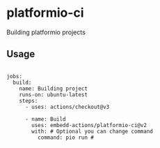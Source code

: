 # platformio-ci

Building platformio projects

## Usage

```

jobs:      
  build:
    name: Building project
    runs-on: ubuntu-latest
    steps:
      - uses: actions/checkout@v3
        
      - name: Build   
        uses: embedd-actions/platformio-ci@v2
        with: # Optional you can change command
          command: pio run #
```
